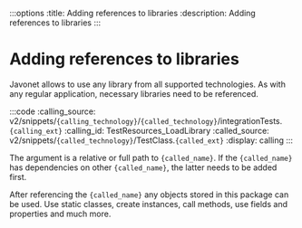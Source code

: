 :::options
:title: Adding references to libraries
:description: Adding references to libraries
:::

# Adding references to libraries

Javonet allows to use any library from all supported technologies. As with any regular application, necessary libraries need to be referenced.

:::code 
:calling_source: v2/snippets/`{calling_technology}`/`{called_technology}`/integrationTests.`{calling_ext}`
:calling_id: TestResources_LoadLibrary
:called_source: v2/snippets/`{called_technology}`/TestClass.`{called_ext}`
:display: calling
:::

The argument is a relative or full path to `{called_name}`. 
If the `{called_name}` has dependencies on other `{called_name}`, the latter needs to be added first.

After referencing the `{called_name}` any objects stored in this package can be used. 
Use static classes, create instances, call methods, use fields and properties and much more.
